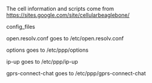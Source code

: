 The cell information and scripts come from https://sites.google.com/site/cellularbeaglebone/

config_files

open.resolv.conf goes to /etc/open.resolv.conf

options goes to /etc/ppp/options

ip-up goes to /etc/ppp/ip-up

gprs-connect-chat goes to /etc/ppp/gprs-connect-chat